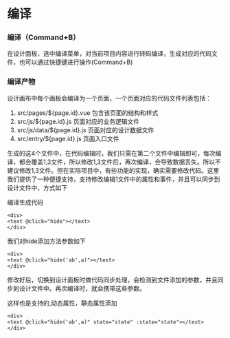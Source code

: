 # 编译

### 编译（Command+B）

在设计面板，选中编译菜单，对当前项目内容进行转码编译，生成对应的代码文件，也可以通过快捷键进行操作\(Command+B\)

### 编译产物

设计画布中每个画板会编译为一个页面，一个页面对应的代码文件列表包括：

1. src/pages/${page.id}.vue  包含该页面的结构和样式
2. src/js/${page.id}.js  页面对应的业务逻辑文件
3. src/js/data/${page.id}.js 页面对应的设计数据文件
4. src/entry/${page.id}.js 页面入口文件

生成的这4个文件中，在代码编辑时，我们只需在第二个文件中编辑即可，每次编译，都会覆盖1,3文件，所以修改1,3文件后，再次编译，会导致数据丢失。所以不建议修改1,3文件。但在实际项目中，有些功能的实现，确实需要修改代码。这里我们提供了一种便捷支持，支持修改编辑1文件中的属性和事件，并且可以同步到设计文件中，方式如下

编译生成代码

```text
<div>
<text @click="hide"></text>
</div>
```

我们对hide添加方法参数如下

```text
<div>
<text @click="hide('ab',a)"></text>
</div>
```

修改好后，切换到设计面板时做代码同步处理，会检测到文件添加的参数，并且同步到设计文件中。再次编译时，就会携带这些参数。

这样也是支持的,动态属性，静态属性添加

```text
<div>
<text @click="hide('ab',a)" state="state" :state="state"></text>
</div>
```

